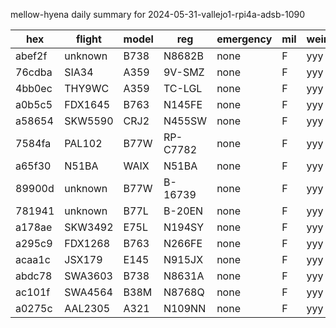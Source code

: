 mellow-hyena daily summary for 2024-05-31-vallejo1-rpi4a-adsb-1090

|hex|flight|model|reg|emergency|mil|weirdo|
|--|--|--|--|--|--|--|
|abef2f|unknown|B738|N8682B|none|F|yyy|
|76cdba|SIA34|A359|9V-SMZ|none|F|yyy|
|4bb0ec|THY9WC|A359|TC-LGL|none|F|yyy|
|a0b5c5|FDX1645|B763|N145FE|none|F|yyy|
|a58654|SKW5590|CRJ2|N455SW|none|F|yyy|
|7584fa|PAL102|B77W|RP-C7782|none|F|yyy|
|a65f30|N51BA|WAIX|N51BA|none|F|yyy|
|89900d|unknown|B77W|B-16739|none|F|yyy|
|781941|unknown|B77L|B-20EN|none|F|yyy|
|a178ae|SKW3492|E75L|N194SY|none|F|yyy|
|a295c9|FDX1268|B763|N266FE|none|F|yyy|
|acaa1c|JSX179|E145|N915JX|none|F|yyy|
|abdc78|SWA3603|B738|N8631A|none|F|yyy|
|ac101f|SWA4564|B38M|N8768Q|none|F|yyy|
|a0275c|AAL2305|A321|N109NN|none|F|yyy|
